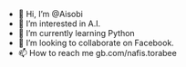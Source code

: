 - 👋 Hi, I’m @Aisobi
- 👀 I’m interested in A.I.
- 🌱 I’m currently learning Python
- 💞️ I’m looking to collaborate on Facebook. 
- 📫 How to reach me gb.com/nafis.torabee

<!---
Aisobi/Aisobi is a ✨ special ✨ repository because its `README.md` (this file) appears on your GitHub profile.
You can click the Preview link to take a look at your changes.
--->
